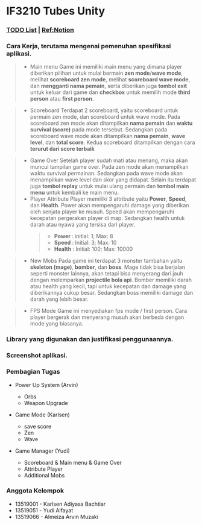 # IF3210 Tubes Unity

### [TODO List](https://docs.google.com/document/d/1yY7RmJD9YZGf-wmjpBxvo6hABxueVf9PcHD9u6ccxvM/edit?usp=sharing) | [Ref:Notion](https://momentous-ring-807.notion.site/Agate-Survival-Shooter-b27ea3ef2545482bb10e2e0cda1bbc10)

### Cara Kerja, terutama mengenai pemenuhan spesifikasi aplikasi.

> -   Main menu
>     Game ini memiliki main menu yang dimana player diberikan pilihan untuk mulai bermain **zen mode**/**wave mode**, melihat **scoreboard zen mode**, melihat **scoreboard wave mode**, dan **mengganti nama pemain**, serta diberikan juga **tombol exit** untuk keluar dari game dan **checkbox** untuk memilih mode **third person** atau **first person**.

> -   Scoreboard
>     Terdapat 2 scoreboard, yaitu scoreboard untuk permain zen mode, dan scoreboard untuk wave mode. Pada scoreboard zen mode akan ditampilkan **nama pemain** dan **waktu survival (score)** pada mode tersebut. Sedangkan pada scoreboard wave mode akan ditampilkan **nama pemain**, **wave level**, dan **total score**. Kedua scoreboard ditampilkan dengan cara **terurut dari score terbaik**

> -   Game Over
>     Setelah player sudah mati atau menang, maka akan muncul tampilan game over. Pada zen mode akan menampilkan waktu survival permainan. Sedangkan pada wave mode akan menampilkan wave level dan skor yang didapat. Selain itu terdapat juga **tombol replay** untuk mulai ulang permain dan **tombol main menu** untuk kembali ke main menu.
> -   Player Attribute
>     Player memiliki 3 attribute yaitu **Power**, **Speed**, dan **Health**. Power akan mempengaruhi damage yang diberikan oleh senjata player ke musuh. Speed akan mempengaruhi kecepatan pergerakan player di map. Sedangkan health untuk darah atau nyawa yang tersisa dari player.
>     > -   **Power** : initial: 1; Max: 8
>     > -   **Speed** : Initial: 3; Max: 10
>     > -   **Health** : Initial: 100; Max: 10000

> -   New Mobs
>     Pada game ini terdapat 3 monster tambahan yaitu **skeleton (mage)**, **bomber**, dan **boss**. Mage tidak bisa berjalan seperti monster lainnya, akan tetapi bisa menyerang dari jauh dengan melemparkan **projectile bola api**. Bomber memiliki darah atau health yang kecil, tapi untuk kecepatan dan damage yang diberikannya cukup besar. Sedangkan boss memiliki damage dan darah yang lebih besar.

> -   FPS Mode
>     Game ini menyediakan fps mode / first person. Cara player bergerak dan menyerang musuh akan berbeda dengan mode yang biasanya.

### Library yang digunakan dan justifikasi penggunaannya.

### Screenshot aplikasi.

### Pembagian Tugas

-   Power Up System (Arvin)

    -   Orbs
    -   Weapon Upgrade

-   Game Mode (Karlsen)

    -   save score
    -   Zen
    -   Wave

-   Game Manager (Yudi)
    -   Scoreboard & Main menu & Game Over
    -   Attribute Player
    -   Additional Mobs

### Anggota Kelompok

-   13519001 - Karlsen Adiyasa Bachtiar
-   13519051 - Yudi Alfayat
-   13519066 - Almeiza Arvin Muzaki
